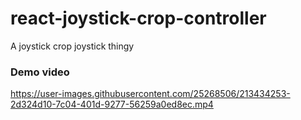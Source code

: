 # react-joystick-crop-controller
A joystick crop joystick thingy

### Demo video
https://user-images.githubusercontent.com/25268506/213434253-2d324d10-7c04-401d-9277-56259a0ed8ec.mp4
